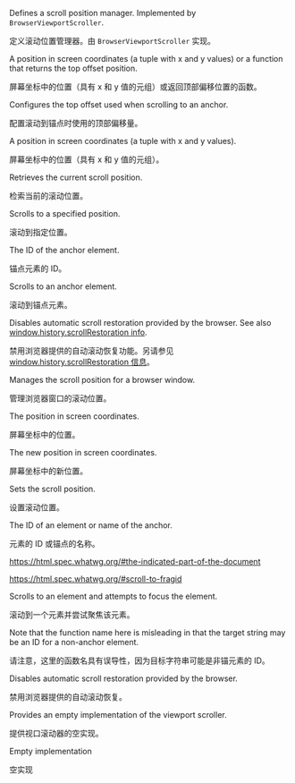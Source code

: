 Defines a scroll position manager. Implemented by `BrowserViewportScroller`.

定义滚动位置管理器。由 `BrowserViewportScroller` 实现。

A position in screen coordinates \(a tuple with x and y values\)
or a function that returns the top offset position.

屏幕坐标中的位置（具有 x 和 y 值的元组）或返回顶部偏移位置的函数。

Configures the top offset used when scrolling to an anchor.

配置滚动到锚点时使用的顶部偏移量。

A position in screen coordinates \(a tuple with x and y values\).

屏幕坐标中的位置（具有 x 和 y 值的元组）。

Retrieves the current scroll position.

检索当前的滚动位置。

Scrolls to a specified position.

滚动到指定位置。

The ID of the anchor element.

锚点元素的 ID。

Scrolls to an anchor element.

滚动到锚点元素。

Disables automatic scroll restoration provided by the browser.
See also [window.history.scrollRestoration
info](https://developers.google.com/web/updates/2015/09/history-api-scroll-restoration).

禁用浏览器提供的自动滚动恢复功能。另请参见 [window.history.scrollRestoration
信息](https://developers.google.com/web/updates/2015/09/history-api-scroll-restoration)。

Manages the scroll position for a browser window.

管理浏览器窗口的滚动位置。

The position in screen coordinates.

屏幕坐标中的位置。

The new position in screen coordinates.

屏幕坐标中的新位置。

Sets the scroll position.

设置滚动位置。

The ID of an element or name of the anchor.

元素的 ID 或锚点的名称。

https://html.spec.whatwg.org/#the-indicated-part-of-the-document



https://html.spec.whatwg.org/#scroll-to-fragid



Scrolls to an element and attempts to focus the element.

滚动到一个元素并尝试聚焦该元素。

Note that the function name here is misleading in that the target string may be an ID for a
non-anchor element.

请注意，这里的函数名具有误导性，因为目标字符串可能是非锚元素的 ID。

Disables automatic scroll restoration provided by the browser.

禁用浏览器提供的自动滚动恢复。

Provides an empty implementation of the viewport scroller.

提供视口滚动器的空实现。

Empty implementation

空实现